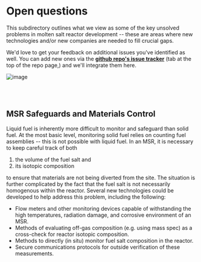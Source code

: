# Open questions

This subdirectory outlines what we view as some of the key unsolved problems in molten salt reactor development -- these are areas where new technologies and/or new companies are needed to fill crucial gaps. 

We'd love to get your feedback on additional issues you've identified as well. You can add new ones via the **[github repo's issue tracker](https://github.com/transatomic/reactor/issues)** (tab at the top of the repo page,) and we'll integrate them here. 

![image](https://user-images.githubusercontent.com/77482/50378886-ff002400-05f0-11e9-9d25-84115971c350.png)



<br/><br/>

## MSR Safeguards and Materials Control

Liquid fuel is inherently more difficult to monitor and safeguard than solid fuel. At the most basic level, monitoring solid fuel relies on counting fuel assemblies -- this is not possible with liquid fuel. In an MSR, it is necessary to keep careful track of both

1. the volume of the fuel salt and
1. its isotopic composition 

to ensure that materials are not being diverted from the site. The situation is further complicated by the fact that the fuel salt is not necessarily homogenous within the reactor. Several new technologies could be developed to help address this problem, including the following: 

* Flow meters and other monitoring devices capable of withstanding the high temperatures, radiation damage, and corrosive environment of an MSR. 
* Methods of evaluating off-gas composition (e.g. using mass spec) as a cross-check for reactor isotopic composition. 
* Methods to directly (in situ) monitor fuel salt composition in the reactor. 
* Secure communications protocols for outside verification of these measurements. 
